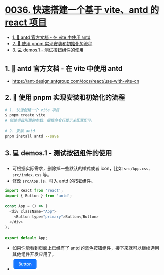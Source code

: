 # [0036. 快速搭建一个基于 vite、antd 的 react 项目](https://github.com/Tdahuyou/react/tree/main/0036.%20%E5%BF%AB%E9%80%9F%E6%90%AD%E5%BB%BA%E4%B8%80%E4%B8%AA%E5%9F%BA%E4%BA%8E%20vite%E3%80%81antd%20%E7%9A%84%20react%20%E9%A1%B9%E7%9B%AE)

<!-- region:toc -->
- [1. 🔗 antd 官方文档 - 在 vite 中使用 antd](#1--antd-官方文档---在-vite-中使用-antd)
- [2. 📒 使用 pnpm 实现安装和初始化的流程](#2--使用-pnpm-实现安装和初始化的流程)
- [3. 💻 demos.1 - 测试按钮组件的使用](#3--demos1---测试按钮组件的使用)
<!-- endregion:toc -->

## 1. 🔗 antd 官方文档 - 在 vite 中使用 antd

- https://ant-design.antgroup.com/docs/react/use-with-vite-cn

## 2. 📒 使用 pnpm 实现安装和初始化的流程

```bash
# 1. 快速创建一个 vite 项目
$ pnpm create vite
# 创建项目所需的参数，根据命令行提示来配置即可。

# 2. 安装 antd
pnpm install antd --save
```

## 3. 💻 demos.1 - 测试按钮组件的使用

- 可根据实际需求，删除掉一些默认的样式或者 icon，比如 `src/App.css`、`src/index.css` 等。
- 修改 `src/App.js`，引入 antd 的按钮组件。

```js
import React from 'react';
import { Button } from 'antd';

const App = () => (
  <div className="App">
    <Button type="primary">Button</Button>
  </div>
);

export default App;
```

- 如果你能看到页面上已经有了 antd 的蓝色按钮组件，接下来就可以继续选用其他组件开发应用了。
- ![](assets/2024-12-02-15-34-25.png)



